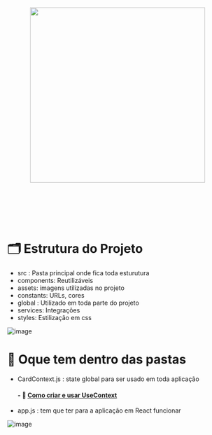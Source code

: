 
<h1 align="center">
<img width=400 src="https://user-images.githubusercontent.com/60453269/187979107-d430477a-81f2-426b-8a54-37a53099211f.png">
</h1>

<br/>
<h1 align="center">

</h1> 



<br/>

# 🗂 Estrutura do Projeto 


- src : Pasta principal onde fica toda esturutura
- components: Reutilizáveis
- assets: imagens utilizadas no projeto
- constants: URLs, cores
- global : Utilizado em toda parte do projeto
- services: Integrações
- styles:  Estilização em css

![image](https://user-images.githubusercontent.com/60453269/187975792-008c1443-4f79-40d9-9c46-952d922aec5e.png)

# 📂 Oque tem dentro das pastas

- CardContext.js : state global para ser usado em toda aplicação 

   #### - 🎥 [Como criar e usar UseContext](https://www.youtube.com/watch?v=jo-IV8i5Gdk&list=LL&index=7)
   

- app.js : tem que ter para a aplicação em React funcionar



![image](https://user-images.githubusercontent.com/60453269/187919371-f502d2f6-9f48-4c72-b9bb-136f425ebe2e.png)
